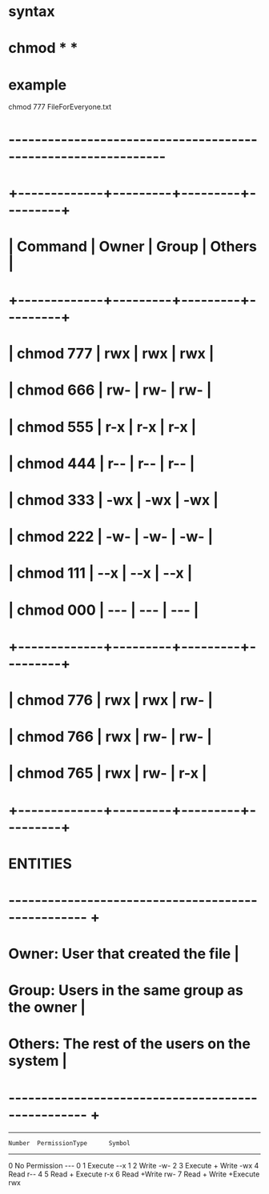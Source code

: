 # syntax
# chmod *<Owner-digit>*<Group-digit>*<Others-digit> *<filename>

# example 
chmod 777 FileForEveryone.txt

# --------------------------------------------------------------

# +-------------+---------+---------+---------+
# | Command     | Owner   | Group   | Others  |
# +-------------+---------+---------+---------+
# | chmod 777   |   rwx   |   rwx   |   rwx   |
# | chmod 666   |   rw-   |   rw-   |   rw-   |
# | chmod 555   |   r-x   |   r-x   |   r-x   |
# | chmod 444   |   r--   |   r--   |   r--   |
# | chmod 333   |   -wx   |   -wx   |   -wx   |
# | chmod 222   |   -w-   |   -w-   |   -w-   |
# | chmod 111   |   --x   |   --x   |   --x   |
# | chmod 000   |   ---   |   ---   |   ---   |
# +-------------+---------+---------+---------+
# | chmod 776   |   rwx   |   rwx   |   rw-   |
# | chmod 766   |   rwx   |   rw-   |   rw-   |
# | chmod 765   |   rwx   |   rw-   |   r-x   |
# +-------------+---------+---------+---------+

# ENTITIES
# -------------------------------------------------- +
# Owner:	User that created the file               |
# Group:	Users in the same group as the owner     |
# Others:	The rest of the users on the system      |
# -------------------------------------------------- +



--------------------------------------
    Number	PermissionType	    Symbol
---------------------------------------
0	    No Permission	        ---         0
1	    Execute	                --x         1
2	    Write	                -w-         2
3	    Execute + Write	        -wx
4	    Read	                r--         4
5	    Read + Execute	        r-x
6	    Read +Write	            rw-
7	    Read + Write +Execute	rwx